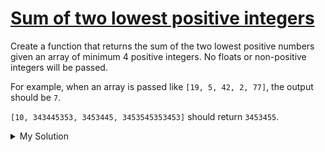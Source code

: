 # [Sum of two lowest positive integers](https://www.codewars.com/kata/558fc85d8fd1938afb000014)

Create a function that returns the sum of the two lowest positive numbers given an array of minimum 4 positive integers. No floats or non-positive integers will be passed.

For example, when an array is passed like `[19, 5, 42, 2, 77]`, the output should be `7`.

`[10, 343445353, 3453445, 3453545353453]` should return `3453455`.

<details><summary>My Solution</summary>

```js
function sumTwoSmallestNumbers(numbers) {
  const sortedNumbers = numbers.sort((a, b) => a - b)

  return sortedNumbers[0] + sortedNumbers[1]
}
```

</details>
